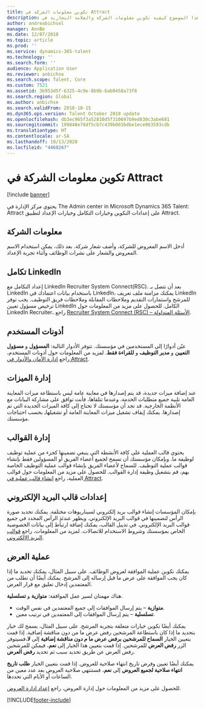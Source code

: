 ```yaml
---
title: تكوين معلومات الشركة في Attract
description: يوضح هذا الموضوع كيفية تكوين معلومات الشركة والعلامة التجارية في Microsoft Dynamics 365 Talent - Attract.
author: andreabichsel
manager: AnnBe
ms.date: 12/07/2018
ms.topic: article
ms.prod: ''
ms.service: dynamics-365-talent
ms.technology: ''
ms.search.form: ''
audience: Application User
ms.reviewer: anbichse
ms.search.scope: Talent, Core
ms.custom: 7521
ms.assetid: 3b953d5f-6325-4c9e-8b9b-6ab0458a73f8
ms.search.region: Global
ms.author: anbichse
ms.search.validFrom: 2018-10-15
ms.dyn365.ops.version: Talent October 2018 update
ms.openlocfilehash: db3ec965f3a52810d5f310697b9ed830c3abe681
ms.sourcegitcommit: 199848e78df5cb7c439b001bdbe1ece963593cdb
ms.translationtype: HT
ms.contentlocale: ar-SA
ms.lasthandoff: 10/13/2020
ms.locfileid: "4460267"
---
```

# <a name="configure-company-information-in-attract"></a>تكوين معلومات الشركة في Attract

[!include [banner](includes/banner.md)]

يحتوي مركز الإدارة في The Admin center in Microsoft Dynamics 365 Talent: Attract على إعدادات التكوين وخيارات التكامل وخيارات الإعداد لتطبيق Attract.

## <a name="company-information"></a>معلومات الشركة

أدخل الاسم المعروض للشركة، وأضف شعار شركة. بعد ذلك، يمكن استخدام الاسم المعروض والشعار على نشرات الوظائف وأثناء تجربة الإعداد.

## <a name="linkedin-integration"></a>تكامل LinkedIn

إعداد التكامل مع LinkedIn Recruiter System Connect(RSC). بعد أن تتصل بـ LinkedIn باستخدام بيانات اعتمادك في LinkedIn، يمكنك مزامنة ملف تعريف LinkedIn للمرشح واستمارات التقديم وملاحظات المقابلة وملاحظات فريق التوظيف. يجب توفر ترخيص مسؤول تعيين LinkedIn الكامل. للحصول على مزيد من المعلومات حول LinkedIn Recruiter، راجع [Recruiter System Connect (RSC) – الأسئلة المتداولة](https://www.linkedin.com/help/recruiter/answer/90483).

## <a name="user-permissions"></a>أذونات المستخدم

عيّن أدوارًا إلى المستخدمين في مؤسستك. تتوفر الأدوار التالية: **المسؤول** و **مسؤول التعيين** و **مدير التوظيف** و **للقراءة فقط**. لمزيد من المعلومات حول أذونات المستخدم، راجع [إدارة الأمان والأدوار في Attract‬](./security-attract.md).

## <a name="feature-management"></a>إدارة الميزات

عند إضافة ميزات جديدة، قد يتم إصدارها في معاينة عامة ليس باستطاعة ميزات المعاينة العامة تلبية جميع متطلبات الخدمة. وعندما تتلقاها، فأنت توافق على مشاركة البيانات مع الأنظمة الخارجية. قد تجد أن مؤسستك لا تحتاج إلى كافة الميزات الجديدة التي تم إصدارها. يمكنك إيقاف تشغيل ميزات المعاينة العامة أو تشغيلهاـ بحسب احتياجات مؤسستك.

## <a name="template-management"></a>إدارة القوالب

يحتوي قالب العملية على كافة الأنشطة التي ينبغي تضمينها كجزء من عملية توظيف لوظيفة ما. وبإمكان مؤسستك أن تسمح لجميع أعضاء الفريق أو المسؤولين فقط بإنشاء قوالب عملية التوظيف. للسماح لأعضاء الفريق بإنشاء قوالب عملية التوظيف الخاصة بهم، قم بتشغيل وظيفة إدارة القوالب. للحصول على مزيد من المعلومات حول قوالب العملية، راجع [إنشاء قالب عملية في Attract‎](./process-templates-attract.md).

## <a name="email-template-settings"></a>إعدادات قالب البريد الإلكتروني

بإمكان المؤسسات إنشاء قوالب بريد إلكتروني لسيناريوهات مختلفة. يمكنك تحديد صورة الرأس لتضمينها في قوالب البريد الإلكتروني. ويظهر عندئذٍ الرأس المحدد في جميع قوالب البريد الإلكتروني. في تذييل القالب، يمكنك إضافة ارتباط إلى بيانات الخصوصية الخاص بمؤسستك وشروط الاستخدام للاتصالات. لمزيد من المعلومات، راجع [قوالب البريد الإلكتروني](./email-templates.md).

## <a name="offer-process"></a>عملية العرض

يمكنك تكوين عملية الموافقة لعروض الوظائف. على سبيل المثال، يمكنك تحديد ما إذا كان يجب الموافقة على عرض ما قبل إرساله إلى المرشح. يمكنك أيضًا أن تطلب من المعتمدين إدخال تعليق مع قرار العرض.

هناك مهمتان لسير عمل الموافقة: **متوازية** و **تسلسلية**.

- **متوازية** – يتم إرسال الموافقات إلى جميع المعتمدين في نفس الوقت.
- **تسلسلية** – يتم إرسال الموافقات إلى المعتمدين في ترتيب معين.

يمكنك أيضًا تكوين خيارات متعلقة بتجربة المرشح. على سبيل المثال، يسمح لك خيار بتحديد ما إذا كان باستطاعة المرشحين رفض عرض ما من دون مناقشة إضافية. إذا قمت بتعيين الخيار **السماح للمرشحين برفض عرض ما م دون مناقشة إضافية** إلى **لا**،فسيتوفر الزر **رفض العرض** للمرشحين. إذا قمت بتعيين هذا الخيار إلى **نعم**، فيمكن للمرشحين رفض العرض عن طريق تحديد سبب ثم تحديد **رفض العرض**.

يمكنك أيضًا تعيين وفرض تاريخ انتهاء صلاحية للعروض. إذا قمت بتعيين الخيار **طلب تاريخ انتهاء صلاحية لجميع العروض** إلى **نعم**، فستنتهي صلاحية العروض بعد عدد معين من الساعات أو الأيام التي تحددها.

للحصول على مزيد من المعلومات حول إدارة العروض، راجع [إعداد إدارة العروض](./offer-setup.md).


[!INCLUDE[footer-include](../includes/footer-banner.md)]